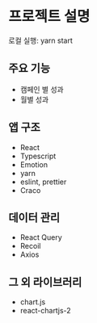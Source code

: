 # 프로젝트 설명

로컬 실행: yarn start

## 주요 기능

- 캠페인 별 성과
- 월별 성과

## 앱 구조

- React
- Typescript
- Emotion
- yarn
- eslint, prettier
- Craco

## 데이터 관리

- React Query
- Recoil
- Axios

## 그 외 라이브러리

- chart.js
- react-chartjs-2
